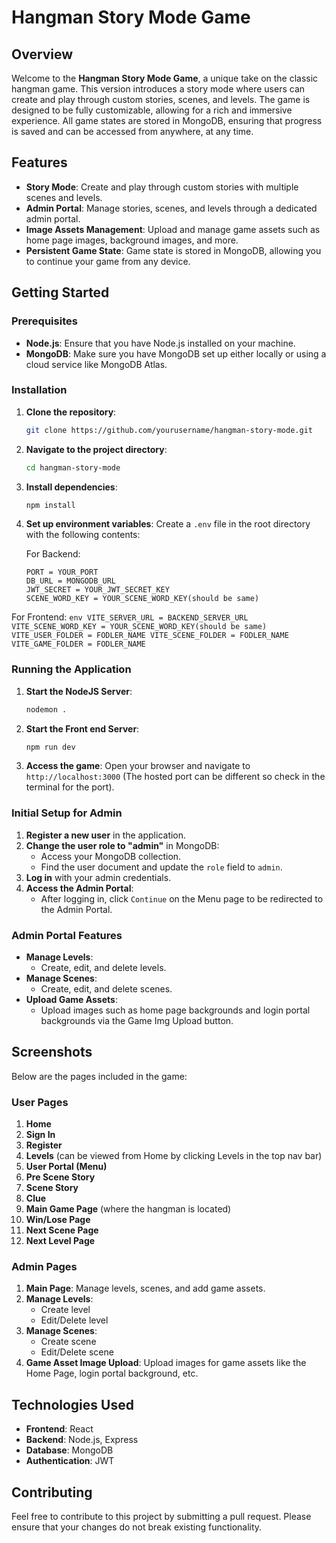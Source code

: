 # Hangman Story Mode Game

## Overview

Welcome to the **Hangman Story Mode Game**, a unique take on the classic hangman game. This version introduces a story mode where users can create and play through custom stories, scenes, and levels. The game is designed to be fully customizable, allowing for a rich and immersive experience. All game states are stored in MongoDB, ensuring that progress is saved and can be accessed from anywhere, at any time.

## Features

- **Story Mode**: Create and play through custom stories with multiple scenes and levels.
- **Admin Portal**: Manage stories, scenes, and levels through a dedicated admin portal.
- **Image Assets Management**: Upload and manage game assets such as home page images, background images, and more.
- **Persistent Game State**: Game state is stored in MongoDB, allowing you to continue your game from any device.

## Getting Started

### Prerequisites

- **Node.js**: Ensure that you have Node.js installed on your machine.
- **MongoDB**: Make sure you have MongoDB set up either locally or using a cloud service like MongoDB Atlas.

### Installation

1. **Clone the repository**:
    ```bash
    git clone https://github.com/yourusername/hangman-story-mode.git
    ```
2. **Navigate to the project directory**:
    ```bash
    cd hangman-story-mode
    ```
3. **Install dependencies**:
    ```bash
    npm install
    ```
4. **Set up environment variables**:
    Create a `.env` file in the root directory with the following contents:

   For Backend:
    ```env
    PORT = YOUR_PORT
    DB_URL = MONGODB_URL
    JWT_SECRET = YOUR_JWT_SECRET_KEY
    SCENE_WORD_KEY = YOUR_SCENE_WORD_KEY(should be same)
    ```
  For Frontend:
    ```env
    VITE_SERVER_URL = BACKEND_SERVER_URL
    VITE_SCENE_WORD_KEY = YOUR_SCENE_WORD_KEY(should be same)
    VITE_USER_FOLDER = FODLER_NAME
    VITE_SCENE_FOLDER = FODLER_NAME
    VITE_GAME_FOLDER = FODLER_NAME
    ```
    
### Running the Application

1. **Start the NodeJS Server**:
    ```bash
    nodemon .
    ```
2. **Start the Front end Server**:
    ```bash
    npm run dev
    ```
3. **Access the game**:
    Open your browser and navigate to `http://localhost:3000` (The hosted port can be different so check in the terminal for the port).

### Initial Setup for Admin

1. **Register a new user** in the application.
2. **Change the user role to "admin"** in MongoDB:
    - Access your MongoDB collection.
    - Find the user document and update the `role` field to `admin`.
3. **Log in** with your admin credentials.
4. **Access the Admin Portal**:
    - After logging in, click `Continue` on the Menu page to be redirected to the Admin Portal.

### Admin Portal Features

- **Manage Levels**:
    - Create, edit, and delete levels.
- **Manage Scenes**:
    - Create, edit, and delete scenes.
- **Upload Game Assets**:
    - Upload images such as home page backgrounds and login portal backgrounds via the Game Img Upload button.

## Screenshots

Below are the pages included in the game:

### User Pages
1. **Home**
2. **Sign In**
3. **Register**
4. **Levels** (can be viewed from Home by clicking Levels in the top nav bar)
5. **User Portal (Menu)**
6. **Pre Scene Story**
7. **Scene Story**
8. **Clue**
9. **Main Game Page** (where the hangman is located)
10. **Win/Lose Page**
11. **Next Scene Page**
12. **Next Level Page**

### Admin Pages
1. **Main Page**: Manage levels, scenes, and add game assets.
2. **Manage Levels**:
    - Create level
    - Edit/Delete level
3. **Manage Scenes**:
    - Create scene
    - Edit/Delete scene
4. **Game Asset Image Upload**: Upload images for game assets like the Home Page, login portal background, etc.

## Technologies Used

- **Frontend**: React
- **Backend**: Node.js, Express
- **Database**: MongoDB
- **Authentication**: JWT

## Contributing

Feel free to contribute to this project by submitting a pull request. Please ensure that your changes do not break existing functionality.

